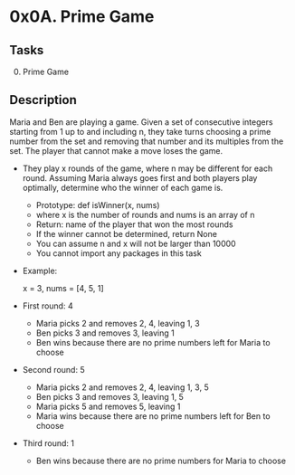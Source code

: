 # 0x0A. Prime Game
## Tasks
0. Prime Game

## Description
Maria and Ben are playing a game. Given a set of consecutive integers starting from 1 up to and including n, they take turns choosing a prime number from the set and removing that number and its multiples from the set. The player that cannot make a move loses the game.

- They play x rounds of the game, where n may be different for each round. Assuming Maria always goes first and both players play optimally, determine who the winner of each game is.

    - Prototype: def isWinner(x, nums)
    - where x is the number of rounds and nums is an array of n
    - Return: name of the player that won the most rounds
    - If the winner cannot be determined, return None
    - You can assume n and x will not be larger than 10000
    - You cannot import any packages in this task

- Example:

    x = 3, nums = [4, 5, 1]

- First round: 4

    - Maria picks 2 and removes 2, 4, leaving 1, 3
    - Ben picks 3 and removes 3, leaving 1
    - Ben wins because there are no prime numbers left for Maria to choose

- Second round: 5

    - Maria picks 2 and removes 2, 4, leaving 1, 3, 5
    - Ben picks 3 and removes 3, leaving 1, 5
    - Maria picks 5 and removes 5, leaving 1
    - Maria wins because there are no prime numbers left for Ben to choose

- Third round: 1

    - Ben wins because there are no prime numbers for Maria to choose